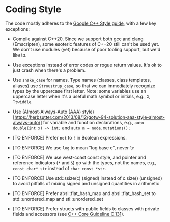 Coding Style
============

The code mostly adheres to the [Google C++ Style guide](https://google.github.io/styleguide/cppguide.html), with a few
key exceptions:

* Compile against C++20.  Since we support both gcc and clang (Emscripten), some esoteric features of C++20 still
  can't be used yet.  We don't use modules (yet) because of poor tooling support, but we'd like to.

* Use exceptions instead of error codes or rogue return values.  It's ok to just crash when there's a problem.

* Use `snake_case` for names.  Type names (classes, class templates, aliases) use `Stroustrup_case`, so that we can
  immediately recognize types by the uppercase first letter.  Note: some variables use an uppercase letter when it's a
  useful math symbol or initials, e.g., `X`, `Ttwiddle`.

* Use (Almost-Always-Auto (AAA)
  style)[https://herbsutter.com/2013/08/12/gotw-94-solution-aaa-style-almost-always-auto/] for variable and function
  declarations, e.g., `auto double(int x) -> int;` and `auto m = node.mutations();`

* [TO ENFORCE] Prefer `not` to `!` in Boolean expressions.

* [TO ENFORCE] We use `log` to mean "log base e", never `ln`

* [TO ENFORCE] We use west-coast const style, and pointer and reference indicators (`*` and `&`) go with the types, not
  the names, e.g., `const char* str` instead of `char const *str`.

* [TO ENFORCE] Use std::ssize(c) (signed) instead of c.size() (unsigned) to avoid pitfalls of mixing signed and unsigned
  quantities in arithmetic

* [TO ENFORCE] Prefer absl::flat_hash_map and absl::flat_hash_set to std::unordered_map and stl::unordered_set

* [TO ENFORCE] Prefer structs with public fields to classes with private fields and accessors (see [C++ Core Guideline C.131](http://isocpp.github.io/CppCoreGuidelines/CppCoreGuidelines#Rh-get)).